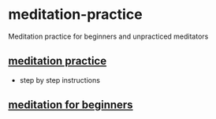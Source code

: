 # meditation-practice
Meditation practice for beginners and unpracticed meditators

## [meditation practice](https://github.com/unboagable/meditation-practice/blob/main/Meditation%20Practice.md)
* step by step instructions

## [meditation for beginners](https://github.com/unboagable/meditation-practice/blob/main/Meditation%20for%20Beginners.md#meditation-for-beginners)
